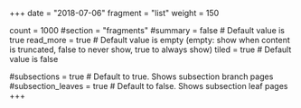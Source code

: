 +++
date = "2018-07-06"
fragment = "list"
weight = 150

count = 1000
#section = "fragments"
#summary = false # Default value is true
read_more = true # Default value is empty (empty: show when content is truncated, false to never show, true to always show)
tiled = true # Default value is false

#subsections = true # Default to true. Shows subsection branch pages
#subsection_leaves = true # Default to false. Shows subsection leaf pages
+++
